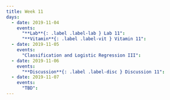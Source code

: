 ```yaml
---
title: Week 11
days:
  - date: 2019-11-04
    events:
      "**Lab**{: .label .label-lab } Lab 11":
      "**Vitamin**{: .label .label-vit } Vitamin 11":
  - date: 2019-11-05
    events:
      "Classification and Logistic Regression III":
  - date: 2019-11-06
    events:
      "**Discussion**{: .label .label-disc } Discussion 11":
  - date: 2019-11-07
    events:
      "TBD":
---
```

